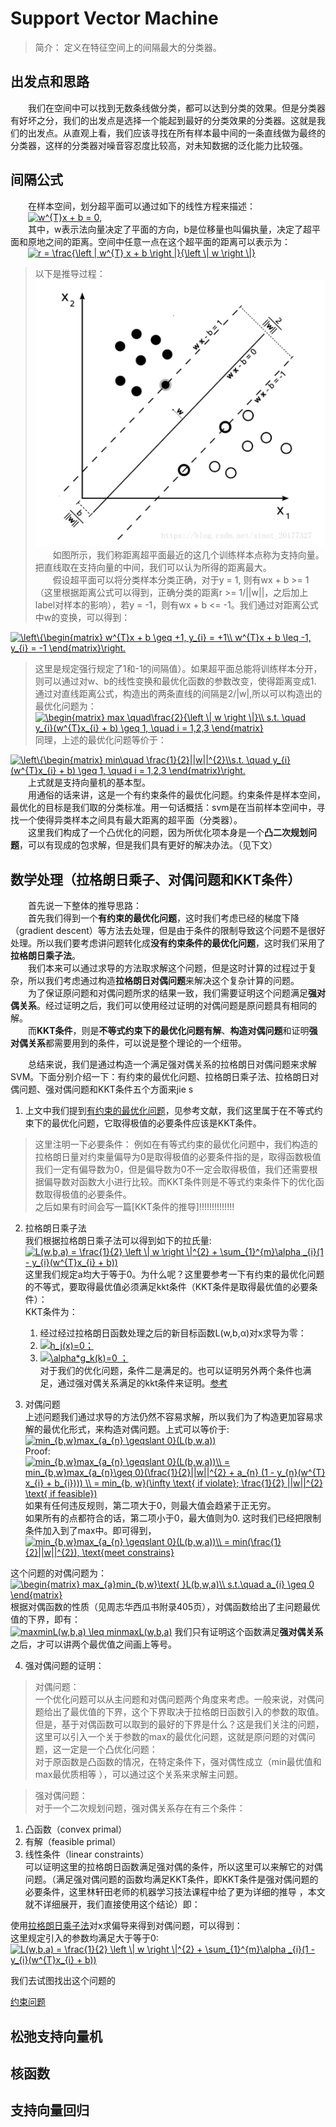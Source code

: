 # Support Vector Machine
>简介：
>定义在特征空间上的间隔最大的分类器。
## 出发点和思路
&ensp;&ensp;&ensp;&ensp;我们在空间中可以找到无数条线做分类，都可以达到分类的效果。但是分类器有好坏之分，我们的出发点是选择一个能起到最好的分类效果的分类器。这就是我们的出发点。从直观上看，我们应该寻找在所有样本最中间的一条直线做为最终的分类器，这样的分类器对噪音容忍度比较高，对未知数据的泛化能力比较强。  
## 间隔公式
&ensp;&ensp;&ensp;&ensp;在样本空间，划分超平面可以通过如下的线性方程来描述：  
&ensp;&ensp;&ensp;&ensp;<a href="https://www.codecogs.com/eqnedit.php?latex=w^{T}x&space;&plus;&space;b&space;=&space;0" target="_blank"><img src="https://latex.codecogs.com/gif.latex?w^{T}x&space;&plus;&space;b&space;=&space;0" title="w^{T}x + b = 0" /></a>,  
&ensp;&ensp;&ensp;&ensp;其中，w表示法向量决定了平面的方向，b是位移量也叫偏执量，决定了超平面和原地之间的距离。空间中任意一点在这个超平面的距离可以表示为：  
&ensp;&ensp;&ensp;&ensp;<a href="https://www.codecogs.com/eqnedit.php?latex=r&space;=&space;\frac{\left&space;|&space;w^{T}&space;x&space;&plus;&space;b&space;\right&space;|}{\left&space;\|&space;w&space;\right&space;\|}" target="_blank"><img src="https://latex.codecogs.com/gif.latex?r&space;=&space;\frac{\left&space;|&space;w^{T}&space;x&space;&plus;&space;b&space;\right&space;|}{\left&space;\|&space;w&space;\right&space;\|}" title="r = \frac{\left | w^{T} x + b \right |}{\left \| w \right \|}" /></a>  
>以下是推导过程：  
![SVM](https://github.com/liuyaqiao/Learning-Note/blob/master/svm.png)  
&ensp;&ensp;&ensp;&ensp;如图所示，我们称距离超平面最近的这几个训练样本点称为支持向量。把直线取在支持向量的中间，我们可以认为所得的距离最大。  
&ensp;&ensp;&ensp;&ensp;假设超平面可以将分类样本分类正确，对于y = 1, 则有wx + b >= 1（这里根据距离公式可以得到，正确分类的距离r >= 1/||w||，之后加上label对样本的影响），若y = -1，则有wx + b <= -1。我们通过对距离公式中w的变换，可以得到：  

<a href="https://www.codecogs.com/eqnedit.php?latex=\left\{\begin{matrix}&space;w^{T}x&space;&plus;&space;b&space;\geq&space;&plus;1,&space;y_{i}&space;=&space;&plus;1\\&space;w^{T}x&space;&plus;&space;b&space;\leq&space;-1,&space;y_{i}&space;=&space;-1&space;\end{matrix}\right." target="_blank"><img src="https://latex.codecogs.com/gif.latex?\left\{\begin{matrix}&space;w^{T}x&space;&plus;&space;b&space;\geq&space;&plus;1,&space;y_{i}&space;=&space;&plus;1\\&space;w^{T}x&space;&plus;&space;b&space;\leq&space;-1,&space;y_{i}&space;=&space;-1&space;\end{matrix}\right." title="\left\{\begin{matrix} w^{T}x + b \geq +1, y_{i} = +1\\ w^{T}x + b \leq -1, y_{i} = -1 \end{matrix}\right." /></a>  
>这里是规定强行规定了1和-1的间隔值）。如果超平面总能将训练样本分开，则可以通过对w、b的线性变换和最优化函数的参数改变，使得距离变成1.  
通过对直线距离公式，构造出的两条直线的间隔是2/|w|,所以可以构造出的最优化问题为：  
<a href="https://www.codecogs.com/eqnedit.php?latex=\begin{matrix}&space;max&space;\quad\frac{2}{\left&space;\|&space;w&space;\right&space;\|}\\&space;s.t.&space;\quad&space;y_{i}(w^{T}x_{i}&space;&plus;&space;b)&space;\geq&space;1,&space;\quad&space;i&space;=&space;1,2,3&space;\end{matrix}" target="_blank"><img src="https://latex.codecogs.com/gif.latex?\begin{matrix}&space;max&space;\quad\frac{2}{\left&space;\|&space;w&space;\right&space;\|}\\&space;s.t.&space;\quad&space;y_{i}(w^{T}x_{i}&space;&plus;&space;b)&space;\geq&space;1,&space;\quad&space;i&space;=&space;1,2,3&space;\end{matrix}" title="\begin{matrix} max \quad\frac{2}{\left \| w \right \|}\\ s.t. \quad y_{i}(w^{T}x_{i} + b) \geq 1, \quad i = 1,2,3 \end{matrix}" /></a>  
同理，上述的最优化问题等价于：  

<a href="https://www.codecogs.com/eqnedit.php?latex=\left\{\begin{matrix}&space;min\quad&space;\frac{1}{2}||w||^{2}\\s.t.&space;\quad&space;y_{i}(w^{T}x_{i}&space;&plus;&space;b)&space;\geq&space;1,&space;\quad&space;i&space;=&space;1,2,3&space;\end{matrix}\right." target="_blank"><img src="https://latex.codecogs.com/gif.latex?\left\{\begin{matrix}&space;min\quad&space;\frac{1}{2}||w||^{2}\\s.t.&space;\quad&space;y_{i}(w^{T}x_{i}&space;&plus;&space;b)&space;\geq&space;1,&space;\quad&space;i&space;=&space;1,2,3&space;\end{matrix}\right." title="\left\{\begin{matrix} min\quad \frac{1}{2}||w||^{2}\\s.t. \quad y_{i}(w^{T}x_{i} + b) \geq 1, \quad i = 1,2,3 \end{matrix}\right." /></a>  
&ensp;&ensp;&ensp;&ensp;上式就是支持向量机的基本型。  
&ensp;&ensp;&ensp;&ensp;用通俗的话来讲，这是一个有约束条件的最优化问题。约束条件是样本空间，最优化的目标是我们取的分类标准。用一句话概括：svm是在当前样本空间中，寻找一个使得异类样本之间具有最大距离的超平面（分类器）。  
&ensp;&ensp;&ensp;&ensp;这里我们构成了一个凸优化的问题，因为所优化项本身是一个**凸二次规划问题**，可以有现成的包求解，但是我们具有更好的解决办法。（见下文）

## 数学处理（拉格朗日乘子、对偶问题和KKT条件）
&ensp;&ensp;&ensp;&ensp;首先说一下整体的推导思路：  
&ensp;&ensp;&ensp;&ensp;首先我们得到一个**有约束的最优化问题**，这时我们考虑已经的梯度下降（gradient descent）等方法去处理，但是由于条件的限制导致这个问题不是很好处理。所以我们要考虑讲问题转化成**没有约束条件的最优化问题**，这时我们采用了**拉格朗日乘子法**。  
&ensp;&ensp;&ensp;&ensp;我们本来可以通过求导的方法取求解这个问题，但是这时计算的过程过于复杂，所以我们考虑通过构造**拉格朗日对偶问题**来解决这个复杂计算的问题。  
&ensp;&ensp;&ensp;&ensp;为了保证原问题和对偶问题所求的结果一致，我们需要证明这个问题满足**强对偶关系**。经过证明之后，我们可以使用经过证明的对偶问题是原问题具有相同的解。  
&ensp;&ensp;&ensp;&ensp;而**KKT条件**，则是**不等式约束下的最优化问题有解**、**构造对偶问题**和证明**强对偶关系**都需要用到的条件，可以说是整个理论的一个纽带。  

&ensp;&ensp;&ensp;&ensp;总结来说，我们是通过构造一个满足强对偶关系的拉格朗日对偶问题来求解SVM。下面分别介绍一下：有约束的最优化问题、拉格朗日乘子法、拉格朗日对偶问题、强对偶问题和KKT条件五个方面来jie s
  
1.  上文中我们提到[有约束的最优化问题](https://zhuanlan.zhihu.com/p/26514613)，见参考文献，我们这里属于在不等式约束下的最优化问题，它取得极值的必要条件应该是KKT条件。
>这里注明一下必要条件：
例如在有等式约束的最优化问题中，我们构造的拉格朗日量对约束量偏导为0是取得极值的必要条件指的是，取得函数极值我们一定有偏导数为0，但是偏导数为0不一定会取得极值，我们还需要根据偏导数对函数大小进行比较。而KKT条件则是不等式约束条件下的优化函数取得极值的必要条件。  
之后如果有时间会写一篇[KKT条件的推导]!!!!!!!!!!!!!!  
2.  拉格朗日乘子法  
我们根据拉格朗日乘子法可以得到如下的拉氏量:  
<a href="https://www.codecogs.com/eqnedit.php?latex=L(w,b,a)&space;=&space;\frac{1}{2}&space;\left&space;\|&space;w&space;\right&space;\|^{2}&space;&plus;&space;\sum_{1}^{m}\alpha&space;_{i}(1&space;-&space;y_{i}(w^{T}x_{i}&space;&plus;&space;b))" target="_blank"><img src="https://latex.codecogs.com/gif.latex?L(w,b,a)&space;=&space;\frac{1}{2}&space;\left&space;\|&space;w&space;\right&space;\|^{2}&space;&plus;&space;\sum_{1}^{m}\alpha&space;_{i}(1&space;-&space;y_{i}(w^{T}x_{i}&space;&plus;&space;b))" title="L(w,b,a) = \frac{1}{2} \left \| w \right \|^{2} + \sum_{1}^{m}\alpha _{i}(1 - y_{i}(w^{T}x_{i} + b))" /></a>  
这里我们规定a均大于等于0。为什么呢？这里要参考一下有约束的最优化问题的不等式，要取得最优值必须满足kkt条件（KKT条件是取得最优值的必要条件）：  
KKT条件为：
    1. 经过经过拉格朗日函数处理之后的新目标函数L(w,b,α)对x求导为零：  
    2.  <a href="https://www.codecogs.com/eqnedit.php?latex=h_j(x)=0；" target="_blank"><img src="https://latex.codecogs.com/gif.latex?h_j(x)=0；" title="h_j(x)=0；" /></a>
    3.  <a href="https://www.codecogs.com/eqnedit.php?latex=\alpha*g_k(k)=0&space;；" target="_blank"><img src="https://latex.codecogs.com/gif.latex?\alpha*g_k(k)=0&space;；" title="\alpha*g_k(k)=0 ；" /></a>  
对于我们的优化问题，条件二是满足的。也可以证明另外两个条件也满足，通过强对偶关系满足的kkt条件来证明。[参考](https://link.zhihu.com/?target=http%3A//blog.csdn.net/xianlingmao/article/details/7919597)

3.  对偶问题  
上述问题我们通过求导的方法仍然不容易求解，所以我们为了构造更加容易求解的最优化形式，来构造对偶问题。上式可以等价于:  
<a href="https://www.codecogs.com/eqnedit.php?latex=min_{b,w}max_{a_{n}&space;\geqslant&space;0}(L(b,w,a))" target="_blank"><img src="https://latex.codecogs.com/gif.latex?min_{b,w}max_{a_{n}&space;\geqslant&space;0}(L(b,w,a))" title="min_{b,w}max_{a_{n} \geqslant 0}(L(b,w,a))" /></a>  
Proof:  
<a href="https://www.codecogs.com/eqnedit.php?latex=min_{b,w}max_{a_{n}&space;\geqslant&space;0}(L(b,w,a))\\&space;=&space;min_{b,w}max_{a_{n}\geq&space;0}(\frac{1}{2}||w||^{2}&space;&plus;&space;a_{n}&space;(1&space;-&space;y_{n}(w^{T}&space;x_{i}&space;&plus;&space;b_{i})))&space;\\&space;=&space;min_{b,&space;w}(\infty&space;\text{&space;if&space;violate};&space;\frac{1}{2}&space;||w||^{2}&space;\text{&space;if&space;feasible})" target="_blank"><img src="https://latex.codecogs.com/gif.latex?min_{b,w}max_{a_{n}&space;\geqslant&space;0}(L(b,w,a))\\&space;=&space;min_{b,w}max_{a_{n}\geq&space;0}(\frac{1}{2}||w||^{2}&space;&plus;&space;a_{n}&space;(1&space;-&space;y_{n}(w^{T}&space;x_{i}&space;&plus;&space;b_{i})))&space;\\&space;=&space;min_{b,&space;w}(\infty&space;\text{&space;if&space;violate};&space;\frac{1}{2}&space;||w||^{2}&space;\text{&space;if&space;feasible})" title="min_{b,w}max_{a_{n} \geqslant 0}(L(b,w,a))\\ = min_{b,w}max_{a_{n}\geq 0}(\frac{1}{2}||w||^{2} + a_{n} (1 - y_{n}(w^{T} x_{i} + b_{i}))) \\ = min_{b, w}(\infty \text{ if violate}; \frac{1}{2} ||w||^{2} \text{ if feasible})" /></a>  
如果有任何违反规则，第二项大于0，则最大值会趋紧于正无穷。  
如果所有的点都符合的话，第二项小于0，最大值则为0. 
这时我们已经把限制条件加入到了max中。即可得到，    
<a href="https://www.codecogs.com/eqnedit.php?latex=min_{b,w}max_{a_{n}&space;\geqslant&space;0}(L(b,w,a))\\&space;=&space;min(\frac{1}{2}||w||^{2}),&space;\text{meet&space;constrains}" target="_blank"><img src="https://latex.codecogs.com/gif.latex?min_{b,w}max_{a_{n}&space;\geqslant&space;0}(L(b,w,a))\\&space;=&space;min(\frac{1}{2}||w||^{2}),&space;\text{meet&space;constrains}" title="min_{b,w}max_{a_{n} \geqslant 0}(L(b,w,a))\\ = min(\frac{1}{2}||w||^{2}), \text{meet constrains}" /></a>  

这个问题的对偶问题为：  
<a href="https://www.codecogs.com/eqnedit.php?latex=\begin{matrix}&space;max_{a}min_{b,w}\text{&space;}L(b,w,a)\\&space;s.t.\quad&space;a_{i}&space;\geq&space;0&space;\end{matrix}" target="_blank"><img src="https://latex.codecogs.com/gif.latex?\begin{matrix}&space;max_{a}min_{b,w}\text{&space;}L(b,w,a)\\&space;s.t.\quad&space;a_{i}&space;\geq&space;0&space;\end{matrix}" title="\begin{matrix} max_{a}min_{b,w}\text{ }L(b,w,a)\\ s.t.\quad a_{i} \geq 0 \end{matrix}" /></a>  
根据对偶函数的性质（见周志华西瓜书附录405页），对偶函数给出了主问题最优值的下界，即有：  
<a href="https://www.codecogs.com/eqnedit.php?latex=maxminL(w,b,a)&space;\leq&space;minmaxL(w,b,a)" target="_blank"><img src="https://latex.codecogs.com/gif.latex?maxminL(w,b,a)&space;\leq&space;minmaxL(w,b,a)" title="maxminL(w,b,a) \leq minmaxL(w,b,a)" /></a>
我们只有证明这个函数满足**强对偶关系**之后，才可以讲两个最优值之间画上等号。

4.  强对偶问题的证明：

>对偶问题：  
一个优化问题可以从主问题和对偶问题两个角度来考虑。一般来说，对偶问题给出了最优值的下界，这个下界取决于拉格朗日函数引入的参数的取值。但是，基于对偶函数可以取到的最好的下界是什么？这是我们关注的问题，这里可以引入一个关于参数的max的最优化问题，这就是原问题的对偶问题，这一定是一个凸优化问题：  
对于原函数是凸函数的情况，在特定条件下，强对偶性成立（min最优值和max最优质相等 ），可以通过这个关系来求解主问题。

>强对偶问题：  
对于一个二次规划问题，强对偶关系存在有三个条件：  
1.  凸函数（convex primal）
2.  有解（feasible primal）
3.  线性条件（linear constraints）  
可以证明这里的拉格朗日函数满足强对偶的条件，所以这里可以来解它的对偶问题。（满足强对偶问题的函数均满足KKT条件，即KKT条件是强对偶问题的必要条件，这里林轩田老师的机器学习技法课程中给了更为详细的推导 ，本文就不详细展开，我们直接使用这个结论）即：  



使用[拉格朗日乘子法](https://www.cnblogs.com/sddai/p/5728195.html)对x求偏导来得到对偶问题，可以得到：  
这里规定引入的参数均满足大于等于0:
<a href="https://www.codecogs.com/eqnedit.php?latex=L(w,b,a)&space;=&space;\frac{1}{2}&space;\left&space;\|&space;w&space;\right&space;\|^{2}&space;&plus;&space;\sum_{1}^{m}\alpha&space;_{i}(1&space;-&space;y_{i}(w^{T}x_{i}&space;&plus;&space;b))" target="_blank"><img src="https://latex.codecogs.com/gif.latex?L(w,b,a)&space;=&space;\frac{1}{2}&space;\left&space;\|&space;w&space;\right&space;\|^{2}&space;&plus;&space;\sum_{1}^{m}\alpha&space;_{i}(1&space;-&space;y_{i}(w^{T}x_{i}&space;&plus;&space;b))" title="L(w,b,a) = \frac{1}{2} \left \| w \right \|^{2} + \sum_{1}^{m}\alpha _{i}(1 - y_{i}(w^{T}x_{i} + b))" /></a>

我们去试图找出这个问题的

[约束问题](https://zhuanlan.zhihu.com/p/26514613)

## 松弛支持向量机

## 核函数

## 支持向量回归

## 



